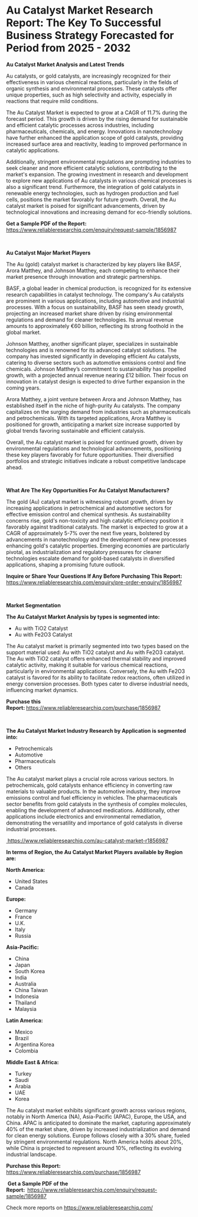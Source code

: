 <p><h1>Au Catalyst Market Research Report: The Key To Successful Business Strategy Forecasted for Period from 2025 - 2032</h1></p><p><strong>Au Catalyst Market Analysis and Latest Trends</strong></p>
<p><p>Au catalysts, or gold catalysts, are increasingly recognized for their effectiveness in various chemical reactions, particularly in the fields of organic synthesis and environmental processes. These catalysts offer unique properties, such as high selectivity and activity, especially in reactions that require mild conditions.</p><p>The Au Catalyst Market is expected to grow at a CAGR of 11.7% during the forecast period. This growth is driven by the rising demand for sustainable and efficient catalytic processes across industries, including pharmaceuticals, chemicals, and energy. Innovations in nanotechnology have further enhanced the application scope of gold catalysts, providing increased surface area and reactivity, leading to improved performance in catalytic applications.</p><p>Additionally, stringent environmental regulations are prompting industries to seek cleaner and more efficient catalytic solutions, contributing to the market's expansion. The growing investment in research and development to explore new applications of Au catalysts in various chemical processes is also a significant trend. Furthermore, the integration of gold catalysts in renewable energy technologies, such as hydrogen production and fuel cells, positions the market favorably for future growth. Overall, the Au catalyst market is poised for significant advancements, driven by technological innovations and increasing demand for eco-friendly solutions.</p></p>
<p><strong>Get a Sample PDF of the Report:&nbsp;</strong> <a href="https://www.reliableresearchiq.com/enquiry/request-sample/1856987?utm_campaign=1906&utm_medium=2&utm_source=Github&utm_content=ia&utm_term=30012025&utm_id=au-catalyst">https://www.reliableresearchiq.com/enquiry/request-sample/1856987</a></p>
<p>&nbsp;</p>
<p><strong>Au Catalyst Major Market Players</strong></p>
<p><p>The Au (gold) catalyst market is characterized by key players like BASF, Arora Matthey, and Johnson Matthey, each competing to enhance their market presence through innovation and strategic partnerships.</p><p>BASF, a global leader in chemical production, is recognized for its extensive research capabilities in catalyst technology. The company's Au catalysts are prominent in various applications, including automotive and industrial processes. With a focus on sustainability, BASF has seen steady growth, projecting an increased market share driven by rising environmental regulations and demand for cleaner technologies. Its annual revenue amounts to approximately €60 billion, reflecting its strong foothold in the global market.</p><p>Johnson Matthey, another significant player, specializes in sustainable technologies and is renowned for its advanced catalyst solutions. The company has invested significantly in developing efficient Au catalysts, catering to diverse sectors such as automotive emissions control and fine chemicals. Johnson Matthey’s commitment to sustainability has propelled growth, with a projected annual revenue nearing £12 billion. Their focus on innovation in catalyst design is expected to drive further expansion in the coming years.</p><p>Arora Matthey, a joint venture between Arora and Johnson Matthey, has established itself in the niche of high-purity Au catalysts. The company capitalizes on the surging demand from industries such as pharmaceuticals and petrochemicals. With its targeted applications, Arora Matthey is positioned for growth, anticipating a market size increase supported by global trends favoring sustainable and efficient catalysis.</p><p>Overall, the Au catalyst market is poised for continued growth, driven by environmental regulations and technological advancements, positioning these key players favorably for future opportunities. Their diversified portfolios and strategic initiatives indicate a robust competitive landscape ahead.</p></p>
<p>&nbsp;</p>
<p><strong>What Are The Key Opportunities For Au Catalyst Manufacturers?</strong></p>
<p><p>The gold (Au) catalyst market is witnessing robust growth, driven by increasing applications in petrochemical and automotive sectors for effective emission control and chemical synthesis. As sustainability concerns rise, gold's non-toxicity and high catalytic efficiency position it favorably against traditional catalysts. The market is expected to grow at a CAGR of approximately 5-7% over the next five years, bolstered by advancements in nanotechnology and the development of new processes enhancing gold's catalytic properties. Emerging economies are particularly pivotal, as industrialization and regulatory pressures for cleaner technologies escalate demand for gold-based catalysts in diversified applications, shaping a promising future outlook.</p></p>
<p><strong>Inquire or Share Your Questions If Any Before Purchasing This Report:</strong> <a href="https://www.reliableresearchiq.com/enquiry/pre-order-enquiry/1856987?utm_campaign=1906&utm_medium=2&utm_source=Github&utm_content=ia&utm_term=30012025&utm_id=au-catalyst">https://www.reliableresearchiq.com/enquiry/pre-order-enquiry/1856987</a></p>
<p>&nbsp;</p>
<p><strong>Market Segmentation</strong></p>
<p><strong>The Au Catalyst Market Analysis by types is segmented into:</strong></p>
<p><ul><li>Au with TiO2 Catalyst</li><li>Au with Fe2O3 Catalyst</li></ul></p>
<p><p>The Au catalyst market is primarily segmented into two types based on the support material used: Au with TiO2 catalyst and Au with Fe2O3 catalyst. The Au with TiO2 catalyst offers enhanced thermal stability and improved catalytic activity, making it suitable for various chemical reactions, particularly in environmental applications. Conversely, the Au with Fe2O3 catalyst is favored for its ability to facilitate redox reactions, often utilized in energy conversion processes. Both types cater to diverse industrial needs, influencing market dynamics.</p></p>
<p><strong>Purchase this Report:&nbsp;</strong><a href="https://www.reliableresearchiq.com/purchase/1856987?utm_campaign=1906&utm_medium=2&utm_source=Github&utm_content=ia&utm_term=30012025&utm_id=au-catalyst">https://www.reliableresearchiq.com/purchase/1856987</a></p>
<p>&nbsp;</p>
<p><strong>The Au Catalyst Market Industry Research by Application is segmented into:</strong></p>
<p><ul><li>Petrochemicals</li><li>Automotive</li><li>Pharmaceuticals</li><li>Others</li></ul></p>
<p><p>The Au catalyst market plays a crucial role across various sectors. In petrochemicals, gold catalysts enhance efficiency in converting raw materials to valuable products. In the automotive industry, they improve emissions control and fuel efficiency in vehicles. The pharmaceuticals sector benefits from gold catalysts in the synthesis of complex molecules, enabling the development of advanced medications. Additionally, other applications include electronics and environmental remediation, demonstrating the versatility and importance of gold catalysts in diverse industrial processes.</p></p>
<p><a href="https://www.reliableresearchiq.com/au-catalyst-market-r1856987?utm_campaign=1906&utm_medium=2&utm_source=Github&utm_content=ia&utm_term=30012025&utm_id=au-catalyst">&nbsp;https://www.reliableresearchiq.com/au-catalyst-market-r1856987</a></p>
<p><strong>In terms of Region, the Au Catalyst Market Players available by Region are:</strong></p>
<p>
    <p> <strong> North America: </strong>
        <ul>
            <li>United States</li>
            <li>Canada</li>
        </ul>
        </p> 
    <p> <strong> Europe: </strong>
        <ul>
            <li>Germany</li>
            <li>France</li>
            <li>U.K.</li>
            <li>Italy</li>
            <li>Russia</li>
        </ul>
        </p> 
    <p> <strong> Asia-Pacific: </strong>
        <ul>
            <li>China</li>
            <li>Japan</li>
            <li>South Korea</li>
            <li>India</li>
            <li>Australia</li>
            <li>China Taiwan</li>
            <li>Indonesia</li>
            <li>Thailand</li>
            <li>Malaysia</li>
        </ul>
        </p> 
    <p> <strong> Latin America: </strong>
        <ul>
            <li>Mexico</li>
            <li>Brazil</li>
            <li>Argentina Korea</li>
            <li>Colombia</li>
        </ul>
        </p> 
    <p> <strong> Middle East & Africa: </strong>
        <ul>
            <li>Turkey</li>
            <li>Saudi</li>
            <li>Arabia</li>
            <li>UAE</li>
            <li>Korea</li>
        </ul>
    </p>
    </p>
<p><p>The Au catalyst market exhibits significant growth across various regions, notably in North America (NA), Asia-Pacific (APAC), Europe, the USA, and China. APAC is anticipated to dominate the market, capturing approximately 40% of the market share, driven by increased industrialization and demand for clean energy solutions. Europe follows closely with a 30% share, fueled by stringent environmental regulations. North America holds about 20%, while China is projected to represent around 10%, reflecting its evolving industrial landscape.</p></p>
<p><strong>Purchase this Report: </strong><a href="https://www.reliableresearchiq.com/purchase/1856987?utm_campaign=1906&utm_medium=2&utm_source=Github&utm_content=ia&utm_term=30012025&utm_id=au-catalyst">https://www.reliableresearchiq.com/purchase/1856987</a></p>
<p>&nbsp;<strong>Get a Sample PDF of the Report:&nbsp;&nbsp;</strong><a href="https://www.reliableresearchiq.com/enquiry/request-sample/1856987?utm_campaign=1906&utm_medium=2&utm_source=Github&utm_content=ia&utm_term=30012025&utm_id=au-catalyst">https://www.reliableresearchiq.com/enquiry/request-sample/1856987</a></p>
<p><strong></strong></p>
<p>Check more reports on <a href="https://www.reliableresearchiq.com/?utm_campaign=1906&utm_medium=2&utm_source=Github&utm_content=ia&utm_term=30012025&utm_id=au-catalyst">https://www.reliableresearchiq.com/</a></p>